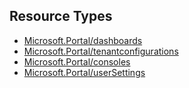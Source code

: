## Resource Types
- [Microsoft.Portal/dashboards](dashboards)
- [Microsoft.Portal/tenantconfigurations](tenantconfigurations)
- [Microsoft.Portal/consoles](consoles)
- [Microsoft.Portal/userSettings](userSettings)

